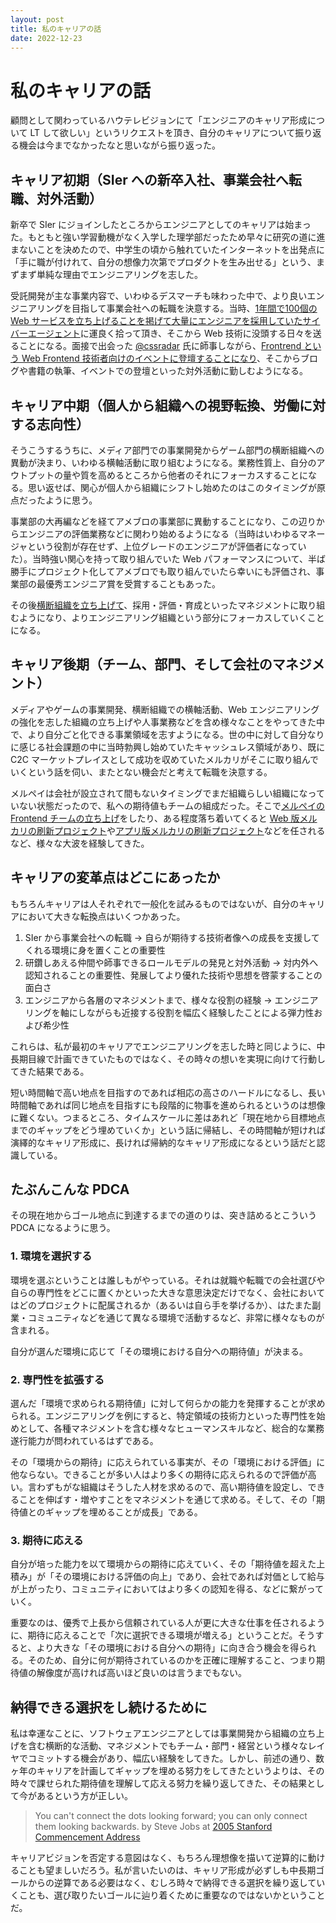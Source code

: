 ```yaml
---
layout: post
title: 私のキャリアの話
date: 2022-12-23
---
```


# 私のキャリアの話

顧問として関わっているハウテレビジョンにて「エンジニアのキャリア形成について LT して欲しい」というリクエストを頂き、自分のキャリアについて振り返る機会は今までなかったなと思いながら振り返った。

## キャリア初期（SIer への新卒入社、事業会社へ転職、対外活動）

新卒で SIer にジョインしたところからエンジニアとしてのキャリアは始まった。もともと強い学習動機がなく入学した理学部だったため早々に研究の道に進まないことを決めたので、中学生の頃から触れていたインターネットを出発点に「手に職が付けれて、自分の想像力次第でプロダクトを生み出せる」という、まずまず単純な理由でエンジニアリングを志した。

受託開発が主な事業内容で、いわゆるデスマーチも味わった中で、より良いエンジニアリングを目指して事業会社への転職を決意する。当時、[1年間で100個の Web サービスを立ち上げることを掲げて大量にエンジニアを採用していたサイバーエージェント](https://markezine.jp/article/detail/16102)に運良く拾って頂き、そこから Web 技術に没頭する日々を送ることになる。面接で出会った [@cssradar](https://twitter.com/cssradar) 氏に師事しながら、[Frontrend という Web Frontend 技術者向けのイベントに登壇することになり](https://frontrend.github.io/events/05/)、そこからブログや書籍の執筆、イベントでの登壇といった対外活動に勤しむようになる。

## キャリア中期（個人から組織への視野転換、労働に対する志向性）

そうこうするうちに、メディア部門での事業開発からゲーム部門の横断組織への異動が決まり、いわゆる横軸活動に取り組むようになる。業務性質上、自分のアウトプットの量や質を高めるところから他者のそれにフォーカスすることになる。思い返せば、関心が個人から組織にシフトし始めたのはこのタイミングが原点だったように思う。

事業部の大再編などを経てアメブロの事業部に異動することになり、この辺りからエンジニアの評価業務などに関わり始めるようになる（当時はいわゆるマネージャという役割が存在せず、上位グレードのエンジニアが評価者になっていた）。当時強い関心を持って取り組んでいた Web パフォーマンスについて、半ば勝手にプロジェクト化してアメブロでも取り組んでいたら幸いにも評価され、事業部の最優秀エンジニア賞を受賞することもあった。

その後[横断組織を立ち上げて](https://codezine.jp/article/detail/9733)、採用・評価・育成といったマネジメントに取り組むようになり、よりエンジニアリング組織という部分にフォーカスしていくことになる。

## キャリア後期（チーム、部門、そして会社のマネジメント）

メディアやゲームの事業開発、横断組織での横軸活動、Web エンジニアリングの強化を志した組織の立ち上げや人事業務などを含め様々なことをやってきた中で、より自分ごと化できる事業領域を志すようになる。世の中に対して自分なりに感じる社会課題の中に当時勃興し始めていたキャッシュレス領域があり、既に C2C マーケットプレイスとして成功を収めていたメルカリがそこに取り組んでいくという話を伺い、またとない機会だと考えて転職を決意する。

メルペイは会社が設立されて間もないタイミングでまだ組織らしい組織になっていない状態だったので、私への期待値もチームの組成だった。そこで[メルペイの Frontend チームの立ち上げ](https://engineering.mercari.com/blog/entry/20201222-merpay-frontend/)をしたり、ある程度落ち着いてくると [Web 版メルカリの刷新プロジェクト](https://engineering.mercari.com/blog/entry/20210810-the-new-mercari-web/)や[アプリ版メルカリの刷新プロジェクト](https://engineering.mercari.com/blog/entry/20221213-ground-up-app/)などを任されるなど、様々な大波を経験してきた。

## キャリアの変革点はどこにあったか

もちろんキャリアは人それぞれで一般化を試みるものではないが、自分のキャリアにおいて大きな転換点はいくつかあった。

1. SIer から事業会社への転職 → 自らが期待する技術者像への成長を支援してくれる環境に身を置くことの重要性
2. 研鑽しあえる仲間や師事できるロールモデルの発見と対外活動 → 対内外へ認知されることの重要性、発展してより優れた技術や思想を啓蒙することの面白さ
3. エンジニアから各層のマネジメントまで、様々な役割の経験 → エンジニアリングを軸にしながらも近接する役割を幅広く経験したことによる弾力性および希少性

これらは、私が最初のキャリアでエンジニアリングを志した時と同じように、中長期目線で計画できていたものではなく、その時々の想いを実現に向けて行動してきた結果である。

短い時間軸で高い地点を目指すのであれば相応の高さのハードルになるし、長い時間軸であれば同じ地点を目指すにも段階的に物事を進められるというのは想像に難くない。つまるところ、タイムスケールに差はあれど「現在地から目標地点までのギャップをどう埋めていくか」という話に帰結し、その時間軸が短ければ演繹的なキャリア形成に、長ければ帰納的なキャリア形成になるという話だと認識している。

## たぶんこんな PDCA

その現在地からゴール地点に到達するまでの道のりは、突き詰めるとこういう PDCA になるように思う。

### 1. 環境を選択する

環境を選ぶということは誰しもがやっている。それは就職や転職での会社選びや自らの専門性をどこに置くかといった大きな意思決定だけでなく、会社においてはどのプロジェクトに配属されるか（あるいは自ら手を挙げるか）、はたまた副業・コミュニティなどを通じて異なる環境で活動するなど、非常に様々なものが含まれる。

自分が選んだ環境に応じて「その環境における自分への期待値」が決まる。

### 2. 専門性を拡張する

選んだ「環境で求められる期待値」に対して何らかの能力を発揮することが求められる。エンジニアリングを例にすると、特定領域の技術力といった専門性を始めとして、各種マネジメントを含む様々なヒューマンスキルなど、総合的な業務遂行能力が問われているはずである。

その「環境からの期待」に応えられている事実が、その「環境における評価」に他ならない。できることが多い人はより多くの期待に応えられるので評価が高い。言わずもがな組織はそうした人材を求めるので、高い期待値を設定し、できることを伸ばす・増やすことをマネジメントを通じて求める。そして、その「期待値とのギャップを埋めることが成長」である。

### 3. 期待に応える

自分が培った能力を以て環境からの期待に応えていく、その「期待値を超えた上積み」が「その環境における評価の向上」であり、会社であれば対価として給与が上がったり、コミュニティにおいてはより多くの認知を得る、などに繋がっていく。

重要なのは、優秀で上長から信頼されている人が更に大きな仕事を任されるように、期待に応えることで「次に選択できる環境が増える」ということだ。そうすると、より大きな「その環境における自分への期待」に向き合う機会を得られる。そのため、自分に何が期待されているのかを正確に理解すること、つまり期待値の解像度が高ければ高いほど良いのは言うまでもない。

## 納得できる選択をし続けるために

私は幸運なことに、ソフトウェアエンジニアとしては事業開発から組織の立ち上げを含む横断的な活動、マネジメントでもチーム・部門・経営という様々なレイヤでコミットする機会があり、幅広い経験をしてきた。しかし、前述の通り、数ヶ年のキャリアを計画してギャップを埋める努力をしてきたというよりは、その時々で課せられた期待値を理解して応える努力を繰り返してきた、その結果として今があるという方が正しい。

> You can't connect the dots looking forward; you can only connect them looking backwards.
> by Steve Jobs at [2005 Stanford Commencement Address](https://www.youtube.com/watch?v=UF8uR6Z6KLc)

キャリアビジョンを否定する意図はなく、もちろん理想像を描いて逆算的に動けることも望ましいだろう。私が言いたいのは、キャリア形成が必ずしも中長期ゴールからの逆算である必要はなく、むしろ時々で納得できる選択を繰り返していくことも、選び取りたいゴールに辿り着くために重要なのではないかということだ。
